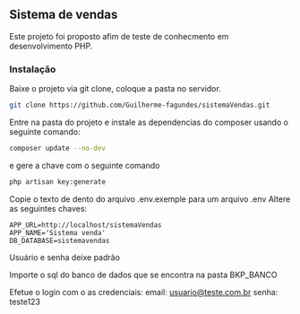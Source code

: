 ## Sistema de vendas

Este projeto foi proposto afim de teste de conhecmento em
desenvolvimento PHP.

### Instalação

Baixe o projeto via git clone, coloque a pasta no servidor.

```bash
git clone https://github.com/Guilherme-fagundes/sistemaVendas.git
```

Entre na pasta do projeto e instale as dependencias do composer usando o seguinte comando:
```bash
composer update --no-dev
```

e gere a chave com o seguinte comando
```bash
php artisan key:generate
```

Copie o texto de dento do arquivo .env.exemple para um arquivo .env
Altere as seguintes chaves:

```dotenv
APP_URL=http://localhost/sistemaVendas
APP_NAME='Sistema venda'
DB_DATABASE=sistemavendas
```

Usuário e senha deixe padrão

Importe o sql do banco de dados que se encontra na pasta BKP_BANCO

Efetue o login com o as credenciais:
email: usuario@teste.com.br
senha: teste123
